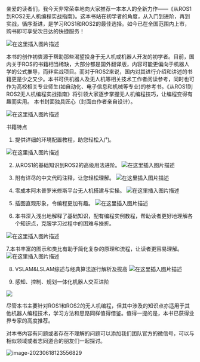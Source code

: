 亲爱的读者们，我今天非常荣幸地向大家推荐一本本人的全新力作——《从ROS1到ROS2无人机编程实战指南》。这本书站在初学者的角度，从入门到进阶，再到实战，循序渐进，是学习ROS1和ROS2的最佳选择。如今已在全国范围内上市，购书即可享受次日达的快捷服务！

 ![在这里插入图片描述](..\pic\adab508bad0747a58189f1525190e453.png)

本书的创作初衷源于帮助那些渴望投身于无人机或机器人开发的初学者。目前，国内关于ROS的书籍相当稀缺，大部分都是国外翻译版，内容可能更偏向于机器人学的公式推导，而非实战项目。而对于ROS2来说，国内对其进行介绍和讲述的书籍更是少之又少。本书可供机器人及无人机等相关技术工作者阅读参考，同时也可作为高校相关专业师生(如自动化、电子信息和机械等专业)的参考书。《从ROS1到ROS2无人机编程实战指南》将引领大家逐步掌握无人机编程技巧，让编程变得有趣而实用。
本书封面独具匠心（封面由作者亲自设计）。

 ![在这里插入图片描述](..\pic\\aeed406be4924cda969403ae81643ebf.png)


书籍特点
1.  提供详细的环境配置教程，助您轻松入门。

![在这里插入图片描述](..\pic\45cb0b18aefd477da4fb4396cf098281.png)

2.  从ROS1的基础知识到ROS2的高级用法进阶。
 ![在这里插入图片描述](..\pic\a718bea53a784800ba846841e4d92bf5.png)


3.  附有详尽的中文代码注释，让您轻松理解。
 ![在这里插入图片描述](..\pic\b34eeb821d3c4480ac1e4508930e7c0e.png)


4.  零成本阿木普罗米修斯平台无人机搭建与实操。
 ![在这里插入图片描述](..\pic\29efff55e8cd44b78d0607e03152a87d.png)


5.  插图直观形象，令编程更加有趣。
 ![在这里插入图片描述](..\pic\8cd2521c3ec74c35b36228ce4ee77f41.png)


6. 本书深入浅出地解释了基础知识，配有编程实例教程，帮助读者更好地理解各个知识点，克服学习过程中的困难与挫折。

![在这里插入图片描述](..\pic\051497e76d574347affac841bf7d3dc1.png)

7.本书丰富的图示和类比有助于简化复杂的原理和流程，让读者更容易理解。
 ![在这里插入图片描述](..\pic\e8695f4832da4d5bbf7db6f7a4a2784f.png)

8. VSLAM&LSLAM综述与经典算法逐行解析及拔高
 ![在这里插入图片描述](..\pic\46451589f1d941c8a3c17cd005753cda.png)

9. 感知、控制、规划一体化机器人交互进阶
 
 ![](..\pic\b306f24c5e834f5ba2eedf0322c7b816.png)


尽管本书主要针对ROS1和ROS2的无人机编程，但其中涉及的知识点亦适用于其他机器人编程技术，学习方法和思路同样值得借鉴。值得一提的是，本书已获得业界专家的高度推荐。

对本书内容有问题或者存在不理解的问题可以添加我们团队官方的微信号，可以与相似领域或者志同道合的朋友们一起探讨。

![image-20230618123556829](..\pic\image-20230618123556829.png)